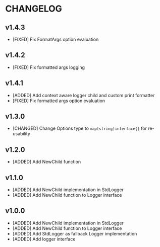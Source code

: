 # CHANGELOG

## v1.4.3

- [FIXED] Fix FormatArgs option evaluation

## v1.4.2

- [FIXED] Fix formatted args logging

## v1.4.1

- [ADDED] Add context aware logger child and custom print formatter
- [FIXED] Fix formatted args option evaluation

## v1.3.0

- [CHANGED] Change Options type to `map[string]interface{}` for re-usability

## v1.2.0

- [ADDED] Add NewChild function

## v1.1.0

- [ADDED] Add NewChild implementation in StdLogger
- [ADDED] Add NewChild function to Logger interface

## v1.0.0

- [ADDED] Add NewChild implementation in StdLogger
- [ADDED] Add NewChild function to Logger interface
- [ADDED] Add StdLogger as fallback Logger implementation
- [ADDED] Add logger interface

